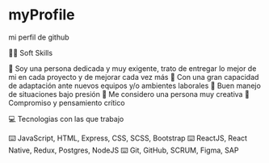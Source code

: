 # myProfile
mi perfil de github

🙇🏻 Soft Skills

💬 Soy una persona dedicada y muy exigente, trato de entregar lo mejor de mi en cada proyecto y de mejorar cada vez más
💬 Con una gran capacidad de adaptación ante nuevos equipos y/o ambientes laborales
💬 Buen manejo de situaciones bajo presión
💬 Me considero una persona muy creativa
💬 Compromiso y pensamiento crítico


💻 Tecnologias con las que trabajo

⌨️ JavaScript, HTML, Express, CSS, SCSS, Bootstrap
⌨️ ReactJS, React Native, Redux, Postgres, NodeJS
⌨️ Git, GitHub, SCRUM, Figma, SAP
